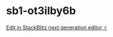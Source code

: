 # sb1-ot3ilby6b

[Edit in StackBlitz next generation editor ⚡️](https://stackblitz.com/~/github.com/aiautomates/sb1-ot3ilby6b)